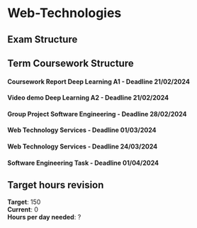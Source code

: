 # Web-Technologies

## Exam Structure 


## Term Coursework Structure 

#### Coursework Report Deep Learning A1 - Deadline 21/02/2024
#### Video demo Deep Learning A2 - Deadline 21/02/2024
#### Group Project Software Engineering - Deadline 28/02/2024
#### Web Technology Services - Deadline 01/03/2024
#### Web Technology Services - Deadline 24/03/2024
#### Software Engineering Task - Deadline 01/04/2024

## Target hours revision 
**Target**: 150 \
**Current**: 0\
**Hours per day needed**: ?
